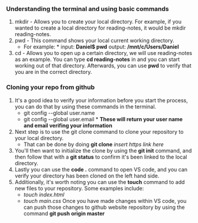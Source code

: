 ### Understanding the terminal and using basic commands

1. mkdir - Allows you to create your local directory. For example, if you wanted to create a local directory for reading-notes, it would be mkdir reading-notes.
2. pwd - This command shows your local current working directory.
    * For example:
            * input: **Daniel$ pwd** output: **/mnt/c/Users/Daniel**
3. cd - Allows you to open up a certain directory, we will use reading-notes as an example. You can type **cd reading-notes** in and you can start working out of that directory.               Afterwards, you can use **pwd** to verify that you are in the correct directory.

### Cloning your repo from github

1. It's a good idea to verify your information before you start the process, you can do that by using these commands in the terminal.
      * git config --global user.name
      * git config --global user.email
            * **These will return your user name and email verifing your information**
2. Next step is to use the git clone command to clone your repository to your local directory.
      * That can be done by doing **git clone** *insert https link here*
3. You'll then want to initialize the clone by using the **git init** command, and then follow that with a **git status** to confirm it's been linked to the local directory.
4. Lastly you can use the **code .** command to open VS code, and you can verify your directory has been cloned on the left hand side.
5. Additionally, it's worth noting you can use the **touch** command to add new files to your repository. Some examples include:
      * *touch index.html*
      * *touch main.css*
Once you have made changes within VS code, you can push those changes to github website repository by using the command **git push origin master**
